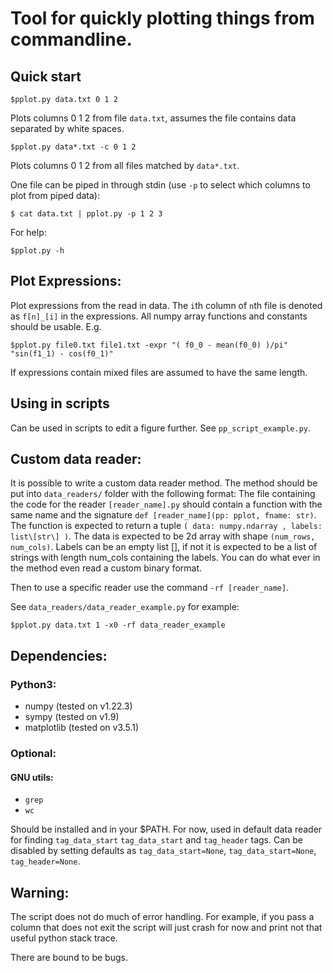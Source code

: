 # Tool for quickly plotting things from commandline.

## Quick start
```console
$pplot.py data.txt 0 1 2
```
Plots columns 0 1 2 from file `data.txt`, assumes the file contains data separated by white spaces.

```console
$pplot.py data*.txt -c 0 1 2
```
Plots columns 0 1 2 from all files matched by `data*.txt`.

One file can be piped in through stdin (use `-p` to select which columns to plot from piped data):
```console
$ cat data.txt | pplot.py -p 1 2 3
```

For help:
```console
$pplot.py -h
```

## Plot Expressions:
Plot expressions from the read in data. The `i`th column of `n`th file is denoted as `f[n]_[i]` in the expressions. All numpy array functions and constants should be usable. E.g.
```console
$pplot.py file0.txt file1.txt -expr "( f0_0 - mean(f0_0) )/pi"  "sin(f1_1) - cos(f0_1)"
```
If expressions contain mixed files are assumed to have the same length.

## Using in scripts
Can be used in scripts to edit a figure further. See `pp_script_example.py`.

## Custom data reader:
It is possible to write a custom data reader method. The method should be put into `data_readers/` folder with the following format: The file containing the code for the reader `[reader_name].py` should contain a function with the same name and the signature `def [reader_name](pp: pplot, fname: str)`. The function is expected to return a tuple `( data: numpy.ndarray , labels: list\[str\] )`. The data is expected to be 2d array with shape `(num_rows, num_cols)`. Labels can be an empty list [], if not it is expected to be a list of strings with length num_cols containing the labels. You can do what ever in the method even read a custom binary format.

Then to use a specific reader use the command `-rf [reader_name]`.

See `data_readers/data_reader_example.py` for example:
```console
$pplot.py data.txt 1 -x0 -rf data_reader_example
```

## Dependencies:
### Python3:
- numpy      (tested on v1.22.3)
- sympy      (tested on v1.9)
- matplotlib (tested on v3.5.1)

### Optional:
#### GNU utils:
- `grep`
- `wc`

Should be installed and in your $PATH.
For now, used in default data reader for finding `tag_data_start` `tag_data_start` and `tag_header` tags.
Can be disabled by setting defaults as `tag_data_start=None`, `tag_data_start=None`, `tag_header=None`.


## Warning:
The script does not do much of error handling. For example, if you pass a column that does not exit the script will just crash for now and print not that useful python stack trace.

There are bound to be bugs.